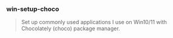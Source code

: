 ### win-setup-choco
> Set up commonly used applications I use on Win10/11 with Chocolately (choco) package manager.
